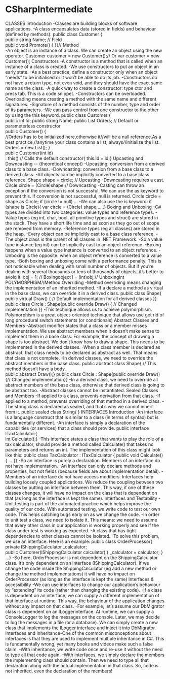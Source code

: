 # CSharpIntermediate

CLASSES Introduction  -Classes are building blocks of software applications. 
-A class encapsulates data (stored in fields) and behaviour (defined by methods).
public class Customer {    
public string Name; // Field     
public void Promote()        {      }}// Method    
-An object is an instance of a class. We can create an object using the new operator. 
Customer customer = new Customer();// Or
var customer = new Customer();
Constructors  -A constructor is a method that is called when an instance of a class is created.
-We use constructors to put an object in an early state.
-As a best practice, define a constructor only when an object “needs” to be initialised or it won’t be able to do its job.
-Constructors do not have a return type, not even void, and they should have the exact same name as the class. 
-A quick way to create a constructor: type ctor and press tab. This is a code snippet.
-Constructors can be overloaded. Overloading means creating a method with the same name and different signatures. 
-Signature of a method consists of the number, type and order of its parameters.
-We can pass control from one constructor to the other by using the this keyword.
public class Customer {       
public int Id;       public string Name;       public List<Order> Orders;      // Default or parameterless constructor       
public Customer()       {           
//Orders has to be initialized here,otherwise it//will be a null reference.As a best practice,//anytime your class contains a list, always//initialize the list.             
  Orders = new List<Order>();       }       
  public Customer(int id)          
  : this()  // Calls the default constructor{ this.Id = id;}
Upcasting and Downcasting -- (theoretical concept)
-Upcasting: conversion from a derived class to a base class.
-Downcasting: conversion from a base class to a derived class.
-All objects can be implicitly converted to a base class reference. 
Shape shape = circle; // Upcasting
-Downcasting requires a cast.
Circle circle = (Circle)shape;// Downcasting
-Casting can throw an exception if the conversion is not successful. We can use the as keyword to prevent this. 
If conversion is not successful, null is returned. 
Circle circle = shape as Circle;
if (circle != null) ...
-We can also use the is keyword:
if (shape is Circle){    var circle = (Circle) shape;.....}
Boxing and Unboxing
-C# types are divided into two categories: value types and reference types.
-Value types (eg int, char, bool, all primitive types and struct) are stored in the stack. They have a short life time and as soon as they go out of scope are removed from memory.
-Reference types (eg all classes) are stored in the heap. 
-Every object can be implicitly cast to a base class reference. 
-The object class is the parent of all classes in .NET Framework.
-So a value type instance (eg int) can be implicitly cast to an object reference. 
-Boxing happens when a value type instance is converted to an object reference. 
-Unboxing is the opposite: when an object reference is converted to a value type.
-Both boxing and unboxing come with a performance penalty. This is not noticeable when dealing with small number of objects. 
But if you’re dealing with several thousands or tens of thousands of objects, it’s better to avoid it. 
obj = 1; // Boxingobject 
i = (int)obj;// Unboxingint 
POLYMORPHISM//Method Overriding
-Method overriding means changing the implementation of an inherited method.
-If a declare a method as virtual in the base class, we can override it in a derived class.
public class Shape{  
public virtual Draw() { // Default implementation for all derived classes   }}
public class Circle : Shape{public override Draw() { // Changed implementation    }}
-This technique allows us to achieve polymorphism. 
Polymorphism is a great object-oriented technique that allows use get rid of long procedural switch statements (or conditionals)
Abstract Classes and Members
-Abstract modifier states that a class or a member misses implementation. We use abstract members when it doesn’t make sense to implement them in a base class. For example, the concept of drawing a shape is too abstract. We don’t know how to draw a shape. This needs to be implemented in the derived classes.
-When a class member is declared as abstract, that class needs to be declared as abstract as well. That means that class is not complete. 
-In derived classes, we need to override the abstract members in the base class.
public abstract class Shape{         // This method doesn’t have a body.     
public abstract Draw();}
public class Circle : Shape{public override Draw(){// Changed implementation}}
-In a derived class, we need to override all abstract members of the base class, otherwise that derived class is going to be abstract too.
-Abstract classes cannot be instantiated.
Sealed Classes and Members
-If applied to a class, prevents derivation from that class.
-If applied to a method, prevents overriding of that method in a derived class.
-The string class is declared as sealed, and that’s why we cannot inherit from it.
public sealed class String{     }
INTERFACES Introduction
-An interface is a language construct that is similar to a class (in terms of syntax) but is fundamentally different.
-An interface is simply a declaration of the capabilities (or services) that a class should provide. 
public interface ITaxCalculator{       
int Calculate();}
-This interface states a class that wants to play the role of a tax calculator, should provide a method called Calculate() that takes no parameters 
and returns an int. The implementation of this class might look like this:
public class TaxCalculator : ITaxCalculator {      public void Calculate() { ... }}
-So an interface is purely a declaration. Members of an interface do not have implementation. 
-An interface can only declare methods and properties, but not fields (because fields are about implementation detail).
-Members of an interface do not have access modifiers. 
Interfaces help building loosely coupled applications. We reduce the coupling between two classes by putting an interface between them. This way, if one of these classes changes, it will have no impact on the class that is dependent on that (as long as the interface is kept the same). Interfaces and Testability
-Unit testing is part of the automated practice which helps improve the quality of our code. With automated testing, we write code to test our own code. This helps catching bugs early on as we change the code. 
-In order to unit test a class, we need to isolate it. This means: we need to assume that every other class in our application is working properly and see if the class under test is working as expected.
-A class that has tight dependencies to other classes cannot be isolated. 
-To solve this problem, we use an interface. Here is an example:
public class OrderProcessor{  private IShippingCalculator _calculator;       
public Customer(IShippingCalculator calculator)       {        _calculator = calculator;       }       ...}
-So here, OrderProcessor is not dependent on the ShippingCalculator class. It’s only dependent on an interface (IShippingCalculator). 
If we change the code inside the ShippingCalculator (eg add a new method or change the method implementations) it will have no impact on OrderProcessor (as long as the interface is kept the same)
Interfaces & accessibility
-We can use interfaces to change our application’s behaviour by “extending” its code (rather than changing the existing code).
-If a class is dependent on an interface, we can supply a different implementation of that interface at runtime. This way, the behaviour of the application changes without any impact on that class. 
-For example, let’s assume our DbMigrator class is dependent on an ILoggerinterface. At runtime, we can supply a ConsoleLogger to log the messages on the console. Later, we may decide to log the messages in a file (or a database). 
We can simply create a new class that implements the ILogger interface and inject it into DbMigrator. Interfaces and Inheritance-One of the common misconceptions about interfaces is that they are used to implement multiple inheritance in C#. This is fundamentally wrong, yet many books and videos make such a false claim. -With inheritance, we write code once and re-use it without the need to type all that code again. 
-With interfaces, we simply declare the members the implementing class should contain. Then we need to type all that declaration along with the actual implementation in that class. So, code is not inherited, even the declaration of the members!
